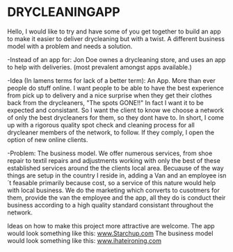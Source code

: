 # DRYCLEANINGAPP
Hello, 
I would like to try and have some of you get together to build an app to make it easier to deliver drycleaning but with a twist. A different business model with a problem and needs a solution.

-Instead of an app for: Jon Doe ownes a drycleaning store, and uses an app to help with deliveries. (most prevalent amongst apps available.) 

-Idea (In lamens terms for lack of a better term): An App. More than ever people do stuff online. I want people to be able to have the best experience from pick up to delivery and a nice surprise when they get their clothes back from the drycleaners, "The spots GONE!!" In fact I want it to be expected and consistant.  So I want the client to know we choose a network of only the best drycleaners for them, so they dont have to. In short, I come up with a rigorous quality spot check and cleaning process for all drycleaner members of the network, to follow.  If they comply, I open the option of new online clients. 

-Problem: The business model. We offer numerous services, from shoe repair to textil repairs and adjustments working with only the best of these established services around the the clients local area. Becuause of the way things are setup in the country I reside in, adding a Van and an employee isn´t feasable primarily because cost, so a service of this nature would help with local business. We do the marketing which converts to cusotmers for them, provide the van the employee and the app, all they do is conduct their business according to a high quality standard consistant throughout the network. 

Ideas on how to make this project more attractive are welcome.
The app would look something like this: www.Starchup.com 
The business model would look something like this: www.ihateironing.com

